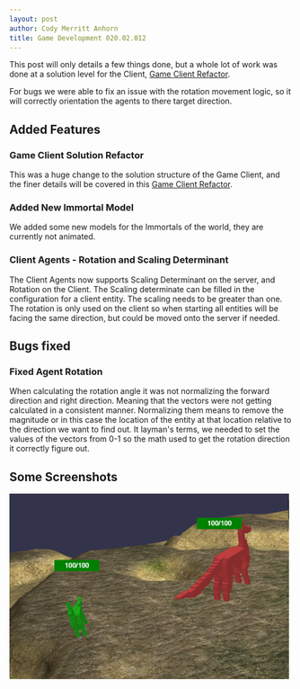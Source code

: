 ```yaml
---
layout: post
author: Cody Merritt Anhorn
title: Game Development 020.02.012
---
```


This post will only details a few things done, but a whole lot of work was done at a solution level for the Client, <a href="/2020/02/01/Game-Client-Refactor.html" title="Post detailing the Game Client Solution Refactor.">Game Client Refactor</a>.

For bugs we were able to fix an issue with the rotation movement logic, so it will correctly orientation the agents to there target direction.

## Added Features

### Game Client Solution Refactor

This was a huge change to the solution structure of the Game Client, and the finer details will be covered in this <a href="/2020/02/01/Game-Client-Refactor.html" title="Post detailing the Game Client Solution Refactor.">Game Client Refactor</a>.

### Added New Immortal Model

We added some new models for the Immortals of the world, they are currently not animated.

### Client Agents - Rotation and Scaling Determinant

The Client Agents now supports Scaling Determinant on the server, and Rotation on the Client. The Scaling determinate can be filled in the configuration for a client entity. The scaling needs to be greater than one. The rotation is only used on the client so when starting all entities will be facing the same direction, but could be moved onto the server if needed.

## Bugs fixed

### Fixed Agent Rotation

When calculating the rotation angle it was not normalizing the forward direction and right direction. Meaning that the vectors were not getting calculated in a consistent manner. Normalizing them means to remove the magnitude or in this case the location of the entity at that location relative to the direction we want to find out. It layman's terms, we needed to set the values of the vectors from 0-1 so the math used to get the rotation direction it correctly figure out.


## Some Screenshots 
![This is an image of the new Immortal models added to the world.](/image/Posts/GameDevelopment/2020-02-01/RoamingImmortals.png)
